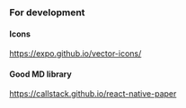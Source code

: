 ### For development

#### Icons
https://expo.github.io/vector-icons/

#### Good MD library
https://callstack.github.io/react-native-paper